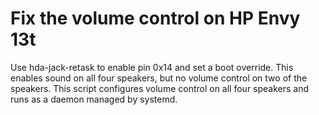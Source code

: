 # Fix the volume control on HP Envy 13t

Use hda-jack-retask to enable pin 0x14 and set a boot override. This enables
sound on all four speakers, but no volume control on two of the speakers. This
script configures volume control on all four speakers and runs as a daemon
managed by systemd.

